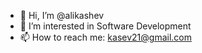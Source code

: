 - 👋 Hi, I’m @alikashev
- 👀 I’m interested in Software Development
- 📫 How to reach me: kasev21@gmail.com

<!---
alikashev/alikashev is a ✨ special ✨ repository because its `README.md` (this file) appears on your GitHub profile.
You can click the Preview link to take a look at your changes.
--->
